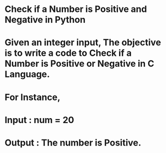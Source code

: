 # Check if a Number is Positive and Negative in Python

# Given an integer input, The objective is to write a code to Check if a Number is Positive or Negative in C Language.

# For Instance,
# Input : num = 20
# Output : The number is Positive.
